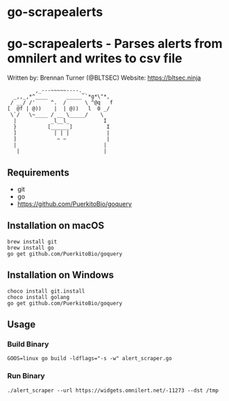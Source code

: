 go-scrapealerts
=======

# go-scrapealerts - Parses alerts from omnilert and writes to csv file

Written by: Brennan Turner (@BLTSEC)
Website: https://bltsec.ninja

			 ,_---~~~~~----._         
	  _,,_,*^____      _____``*g*\"*, 
	 / __/ /'     ^.  /      \ ^@q   f 
	[  @f | @))    |  | @))   l  0 _/  
	 \`/   \~____ / __ \_____/    \   
	  |           _l__l_           I   
	  }          [______]           I  
	  ]            | | |            |  
	  ]             ~ ~             |  
	  |                            |   
	   |                           |   


## Requirements
* git
* go
* https://github.com/PuerkitoBio/goquery

## Installation on macOS
	brew install git
	brew install go
	go get github.com/PuerkitoBio/goquery
	
## Installation on Windows
	choco install git.install
	choco install golang
	go get github.com/PuerkitoBio/goquery
	
## Usage
### Build Binary 
	GOOS=linux go build -ldflags="-s -w" alert_scraper.go
### Run Binary
	./alert_scraper --url https://widgets.omnilert.net/-11273 --dst /tmp

